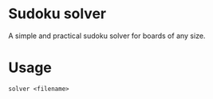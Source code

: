 # Sudoku solver
A simple and practical sudoku solver for boards of any size.
# Usage
`solver <filename>`

